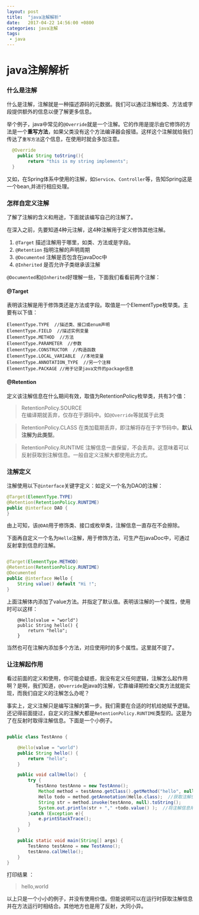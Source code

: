 ```yaml
---
layout: post
title:  "java注解解析"
date:   2017-04-22 14:56:00 +0800
categories: java注解
tags:
 - java
---
```



# java注解解析

### 什么是注解

什么是注解，注解就是一种描述源码的元数据。我们可以通过注解给类、方法或字段提供额外的信息以便了解更多信息。

举个例子，java中常见的`@Override`就是一个注解。它的作用是提示由它修饰的方法是一个**重写方法**，如果父类没有这个方法编译器会报错。这样这个注解就给我们传达了`重写方法`这个信息，在使用时就会多加注意。

```java
  @Override
    public String toString(){
        return "this is my string implements";
  }
```

又如，在Spring体系中使用的注解，如`Service`、`Controller`等，告知Spring这是一个bean,并进行相应处理。

### 怎样自定义注解

了解了注解的含义和用途，下面就该编写自己的注解了。

在深入之前，先要知道4种元注解，这4种注解用于定义修饰其他注解。

1. `@Target` 描述注解用于哪里，如类、方法或是字段。
2. `@Retention`  指明注解的声明周期
3. `@Documented` 注解是否包含在javaDoc中
4. `@Inherited` 是否允许子类继承该注解


`@Documented`和`@Inherited`好理解一些，下面我们看看前两个注解：

#### @Target 

表明该注解是用于修饰类还是方法或字段。取值是一个ElementType枚举类。主要有以下值：

```
ElementType.TYPE  //描述类、接口或enum声明
ElementType.FIELD  //描述实例变量
ElementType.METHOD  //方法
ElementType.PARAMETER  //参数
ElementType.CONSTRUCTOR  //构造函数
ElementType.LOCAL_VARIABLE  //本地变量
ElementType.ANNOTATION_TYPE  //另一个注释
ElementType.PACKAGE //用于记录java文件的package信息

```

#### @Retention

定义该注解信息在什么期间有效，取值为RetentionPolicy枚举类，共有3个值：



> RetentionPolicy.SOURCE   
> 在编译期就丢弃，仅存在于源码中。如`@Override`等就属于此类

> RetentionPolicy.CLASS
> 在类加载期丢弃，即注解将存在于字节码中。**默认注解为此类型**。

> RetentionPolicy.RUNTIME
> 注解信息一直保留，不会丢弃。这意味着可以反射获取到注解信息。一般自定义注解大都使用此方式。


### 注解定义

注解使用以下`@interface`关键字定义：如定义一个名为DAO的注解：

```java
@Target(ElementType.TYPE)
@Retention(RetentionPolicy.RUNTIME)
public @interface DAO {
}
```

由上可知，该`@DAO`用于修饰类、接口或枚举类，注解信息一直存在不会擦除。

下面再自定义一个名为`Hello`注解，用于修饰方法，可生产在javaDoc中，可通过反射拿到信息的注解。

```java

@Target(ElementType.METHOD)
@Retention(RetentionPolicy.RUNTIME)
@Documented
public @interface Hello {
    String value() default "Hi !";
}
```

上面注解体内添加了value方法。并指定了默认值。表明该注解的一个属性，使用时可以这样：

```
    @Hello(value = "world")
    public String hello() {
        return "hello";
    }

```
当然也可在注解内添加多个方法，对应使用时的多个属性。这里就不提了。

### 让注解起作用

看过前面的定义和使用，你可能会疑惑，我没有定义任何逻辑，注解怎么起作用啊？是啊，我们知道，`@Override`是java的注解，它靠编译期检查父类方法就能实现，而我们自定义的注解怎么办呢？

事实上，定义注解只是编写注解的第一步。我们需要在合适的时机给她赋予逻辑。还记得前面提过，自定义的注解大都是`RetentionPolicy.RUNTIME`类型的。这是为了在反射时取得注解信息。下面是一个小例子。

```java

public class TestAnno {

    @Hello(value = "world")
    public String hello() {
        return "hello";
    }

    public void callHello()  {
        try {
           TestAnno testAnno = new TestAnno();
            Method method = testAnno.getClass().getMethod("hello", null);
            Hello todo = method.getAnnotation(Hello.class);  //获取注解信息
            String str = method.invoke(testAnno, null).toString();
            System.out.println(str + "," +todo.value() );  //将注解信息用在方法中
        }catch (Exception e){
            e.printStackTrace();
        }
    }

    public static void main(String[] args) {
        TestAnno testAnno = new TestAnno();
        testAnno.callHello();
    }
}


```

打印结果  ：
> hello,world


以上只是一个小小的例子，并没有使用价值。但能说明可以在运行时获取注解信息并在方法运行时相结合。其他地方也是用了反射，大同小异。















